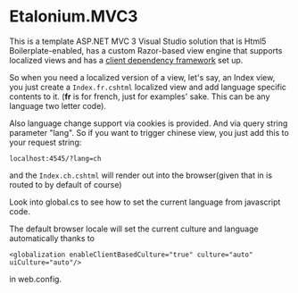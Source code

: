 Etalonium.MVC3
==============

This is a template ASP.NET MVC 3 Visual Studio solution that is Html5 Boilerplate-enabled, has a custom Razor-based view engine that supports localized views and has a [client dependency framework](http://clientdependency.codeplex.com/) set up. 

So when you need a localized version of a view, let's say, an Index view, you just create a `Index.fr.cshtml` localized view and add language specific contents to it. (**fr** is for french, just for examples' sake. This can be any language two letter code).

Also language change support via cookies is provided. And via query string parameter "lang". So if you want to trigger chinese view, you just add this to your request string:

`localhost:4545/?lang=ch`

and the `Index.ch.cshtml` will render out into the browser(given that in is routed to by default of course)

Look into global.cs to see how to set the current language from javascript code.

The default browser locale will set the current culture and language automatically thanks to 

`<globalization enableClientBasedCulture="true" culture="auto" uiCulture="auto"/>`

in web.config.